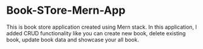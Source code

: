 # Book-STore-Mern-App
This is book store application created using Mern stack. In this application, I added CRUD functionality like you can create new book, delete existing book, update book data and showcase your all book.
